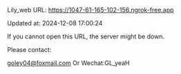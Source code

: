 Lily_web URL: https://1047-61-165-102-156.ngrok-free.app

Updated at: 2024-12-08 17:00:24

If you cannot open this URL, the server might be down.

Please contact: 

goley04@foxmail.com Or Wechat:GL_yeaH